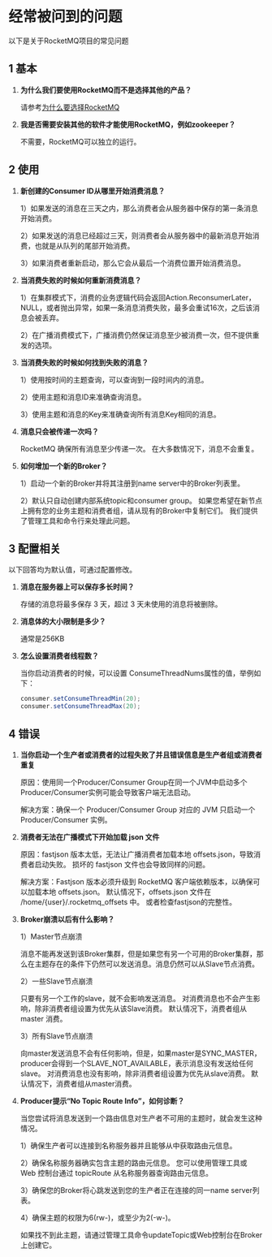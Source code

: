 # 经常被问到的问题

以下是关于RocketMQ项目的常见问题

## 1 基本

1. **为什么我们要使用RocketMQ而不是选择其他的产品？**

   请参考[为什么要选择RocketMQ](http://rocketmq.apache.org/docs/motivation/)

2. **我是否需要安装其他的软件才能使用RocketMQ，例如zookeeper？**

   不需要，RocketMQ可以独立的运行。

## 2 使用

1. **新创建的Consumer ID从哪里开始消费消息？**

   1）如果发送的消息在三天之内，那么消费者会从服务器中保存的第一条消息开始消费。

   2）如果发送的消息已经超过三天，则消费者会从服务器中的最新消息开始消费，也就是从队列的尾部开始消费。

   3）如果消费者重新启动，那么它会从最后一个消费位置开始消费消息。

2. **当消费失败的时候如何重新消费消息？**

   1）在集群模式下，消费的业务逻辑代码会返回Action.ReconsumerLater，NULL，或者抛出异常，如果一条消息消费失败，最多会重试16次，之后该消息会被丢弃。

   2）在广播消费模式下，广播消费仍然保证消息至少被消费一次，但不提供重发的选项。

3. **当消费失败的时候如何找到失败的消息？**

   1）使用按时间的主题查询，可以查询到一段时间内的消息。

   2）使用主题和消息ID来准确查询消息。

   3）使用主题和消息的Key来准确查询所有消息Key相同的消息。

4. **消息只会被传递一次吗？**

   RocketMQ 确保所有消息至少传递一次。 在大多数情况下，消息不会重复。

5. **如何增加一个新的Broker？**

   1）启动一个新的Broker并将其注册到name server中的Broker列表里。

   2）默认只自动创建内部系统topic和consumer group。 如果您希望在新节点上拥有您的业务主题和消费者组，请从现有的Broker中复制它们。 我们提供了管理工具和命令行来处理此问题。

## 3 配置相关

以下回答均为默认值，可通过配置修改。

1. **消息在服务器上可以保存多长时间？**

   存储的消息将最多保存 3 天，超过 3 天未使用的消息将被删除。

2. **消息体的大小限制是多少？**

   通常是256KB

3. **怎么设置消费者线程数？**

   当你启动消费者的时候，可以设置 ConsumeThreadNums属性的值，举例如下：

   ```java
   consumer.setConsumeThreadMin(20);
   consumer.setConsumeThreadMax(20);
   ```

## 4 错误

1. **当你启动一个生产者或消费者的过程失败了并且错误信息是生产者组或消费者重复**

   原因：使用同一个Producer/Consumer Group在同一个JVM中启动多个Producer/Consumer实例可能会导致客户端无法启动。

   解决方案：确保一个 Producer/Consumer Group 对应的 JVM 只启动一个 Producer/Consumer 实例。

2. **消费者无法在广播模式下开始加载 json 文件**

   原因：fastjson 版本太低，无法让广播消费者加载本地 offsets.json，导致消费者启动失败。 损坏的 fastjson 文件也会导致同样的问题。

   解决方案：Fastjson 版本必须升级到 RocketMQ 客户端依赖版本，以确保可以加载本地 offsets.json。 默认情况下，offsets.json 文件在 /home/{user}/.rocketmq_offsets 中。 或者检查fastjson的完整性。

3. **Broker崩溃以后有什么影响？**

   1）Master节点崩溃

   消息不能再发送到该Broker集群，但是如果您有另一个可用的Broker集群，那么在主题存在的条件下仍然可以发送消息。消息仍然可以从Slave节点消费。

   2）一些Slave节点崩溃

   只要有另一个工作的slave，就不会影响发送消息。 对消费消息也不会产生影响，除非消费者组设置为优先从该Slave消费。 默认情况下，消费者组从 master 消费。

   3）所有Slave节点崩溃

   向master发送消息不会有任何影响，但是，如果master是SYNC_MASTER，producer会得到一个SLAVE_NOT_AVAILABLE，表示消息没有发送给任何slave。 对消费消息也没有影响，除非消费者组设置为优先从slave消费。 默认情况下，消费者组从master消费。

4. **Producer提示“No Topic Route Info”，如何诊断？**

   当您尝试将消息发送到一个路由信息对生产者不可用的主题时，就会发生这种情况。

   1）确保生产者可以连接到名称服务器并且能够从中获取路由元信息。

   2）确保名称服务器确实包含主题的路由元信息。 您可以使用管理工具或 Web 控制台通过 topicRoute 从名称服务器查询路由元信息。

   3）确保您的Broker将心跳发送到您的生产者正在连接的同一name server列表。

   4）确保主题的权限为6(rw-)，或至少为2(-w-)。

   如果找不到此主题，请通过管理工具命令updateTopic或Web控制台在Broker上创建它。